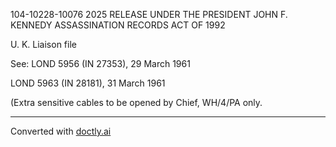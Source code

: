 104-10228-10076 2025 RELEASE UNDER THE PRESIDENT JOHN F. KENNEDY ASSASSINATION RECORDS ACT OF 1992

U. K. Liaison file

See: LOND 5956 (IN 27353), 29 March 1961

LOND 5963 (IN 28181), 31 March 1961

(Extra sensitive cables to be opened by Chief, WH/4/PA only.


---
Converted with [doctly.ai](https://doctly.ai)